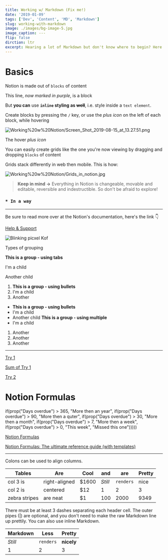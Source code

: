 ```yaml
---
title: Working w/ Markdown (Fix me!)
date: '2019-01-09'
tags: ['Dev', 'Content', 'MD', 'Markdown']
slug: working-with-markdown
image: ./images/bg-image-5.jpg
image_caption: ---
flip: false
dirction: ltr
excerpt: Hearing a lot of Markdown but don't know where to begin? Here's a good spot
---
```


# Basics

Notion is made out of `blocks` of content

This line, *now marked in purple*, is a block 

But **you can** use **`inline` styling as ~~well~~**, i.e. style inside a `text element`. 

Create blocks by pressing the `/` key, or use the *plus icon* on the left of each block, while hovering  

![Working%20w%20Notion/Screen_Shot_2019-08-15_at_13.27.51.png](https://s3.us-west-2.amazonaws.com/secure.notion-static.com/ac4110f8-149f-4cdb-9efe-6742be60fc7f/Screen_Shot_2019-08-15_at_13.27.51.png?X-Amz-Algorithm=AWS4-HMAC-SHA256&X-Amz-Credential=AKIAT73L2G45O3KS52Y5%2F20200423%2Fus-west-2%2Fs3%2Faws4_request&X-Amz-Date=20200423T135035Z&X-Amz-Expires=86400&X-Amz-Signature=f7c2513af9fc9337ac7b02b1a270b62c4737220d4929fe536b55146d90653db1&X-Amz-SignedHeaders=host&response-content-disposition=filename%20%3D%22Screen_Shot_2019-08-15_at_13.27.51.png%22)

The hover *plus icon*

You can easily create grids like the one you're now viewing by dragging and dropping `blocks` of content

Grids stack differently in web then mobile. This is how:

![Working%20w%20Notion/Grids_in_notion.jpg](https://s3.us-west-2.amazonaws.com/secure.notion-static.com/aaffe686-c634-4715-9673-fb56c80b9d76/Grids_in_notion.jpg?X-Amz-Algorithm=AWS4-HMAC-SHA256&X-Amz-Credential=AKIAT73L2G45O3KS52Y5%2F20200423%2Fus-west-2%2Fs3%2Faws4_request&X-Amz-Date=20200423T134929Z&X-Amz-Expires=86400&X-Amz-Signature=6fb270b8d1b40c46ae902fd0714619515fdca03c943b564a4cada0d9c4924ac8&X-Amz-SignedHeaders=host&response-content-disposition=filename%20%3D%22Grids_in_notion.jpg%22)

> **Keep in mind →** Everything in Notion is changeable, movable and editable, reversible and indestructible. So don't be afraid to explore!

### **`* In a way`**
---

Be sure to read more over at the Notion's documentation, here's the link 👇 

[Help & Support](https://www.notion.so/Help-Support-e040febf70a94950b8620e6f00005004)

![Blinking picxel Kof](https://media.giphy.com/media/klAeYVG0SOYYUqDS9h/giphy.gif)

Types of grouping

**This is a group - using tabs**

I'm a child 

Another child

1. **This is a group - using bullets**
1. I'm a child
1. Another  

- **This is a group - using bullets**
- I'm a child
- Another child **This is a group - using multiple** 
- I'm a child

1. Another  
1. Another  
1. Another  

---

[Try 1](https://www.notion.so/b1d2f64f478f44aa859cfb78134c3784)

[Sum of Try 1](https://www.notion.so/2221d484d74a439ea74b129c29a21ff1)

[Try 2](https://www.notion.so/97b6bf2d25ae4b9c8211fd73a0b5b7cb)

# Notion Formulas

if(prop("Days overdue") > 365, "More then an year", if(prop("Days overdue") > 90, "More then a quter", if(prop("Days overdue") > 30, "More then a month", if(prop("Days overdue") > 7, "More then a week", if(prop("Days overdue") > 0, "This week", "Missed this one")))))

[Notion Formulas](https://www.notion.so/Notion-Formulas-ec27b88ceb864aaeb08c6ab003b350ca)

[Notion Formulas: The ultimate reference guide (with templates)](https://radreads.co/notion-formulas/)

---

Colons can be used to align columns.

| Tables          | Are             | Cool  | and      | are       | Pretty      |
| --------------- | --------------- | ----- |---       | ---       | ---         |
| col 3 is        | right-aligned   | $1600 | *Still*  | `renders` | nice  |
| col 2 is        | centered        |   $12 | 1        | 2         | 3           |
| zebra stripes   | are neat        |    $1 | 100      | 2000      | 9349        |

There must be at least 3 dashes separating each header cell.
The outer pipes (|) are optional, and you don't need to make the 
raw Markdown line up prettily. You can also use inline Markdown.

| Markdown | Less      | Pretty      |
| ---      | ---       | ---         |
| *Still*  | `renders` | **nicely**  |
| 1        | 2         | 3           |